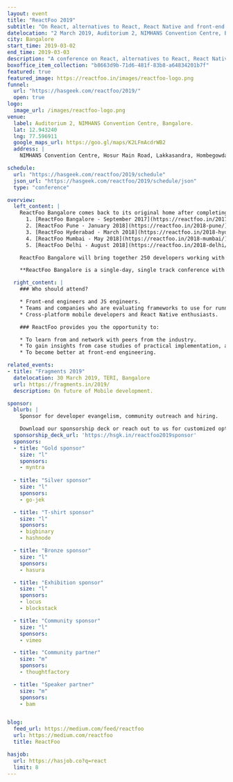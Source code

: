 ```yaml
---
layout: event
title: "ReactFoo 2019"
subtitle: "On React, alternatives to React, React Native and front-end engineering."
datelocation: "2 March 2019, Auditorium 2, NIMHANS Convention Centre, Bangalore"
city: Bangalore
start_time: 2019-03-02
end_time: 2019-03-03
description: "A conference on React, alternatives to React, React Native and front-end engineering."
boxoffice_item_collection: "b8663d9b-71d6-481f-83b8-a64834201b7f"
featured: true
featured_image: https://reactfoo.in/images/reactfoo-logo.png
funnel:
  url: "https://hasgeek.com/reactfoo/2019/"
  open: true
logo:
  image_url: /images/reactfoo-logo.png
venue:
  label: Auditorium 2, NIMHANS Convention Centre, Bangalore.
  lat: 12.943240
  lng: 77.596911
  google_maps_url: https://goo.gl/maps/K2LFmAcdrWB2
  address: |
    NIMHANS Convention Centre, Hosur Main Road, Lakkasandra, Hombegowda Nagar, Bengaluru, Karnataka 560029.

schedule:
  url: "https://hasgeek.com/reactfoo/2019/schedule"
  json_url: "https://hasgeek.com/reactfoo/2019/schedule/json"
  type: "conference"

overview:
  left_content: |
    ReactFoo Bangalore comes back to its original home after completing five successful editions, India-wide:
      1. [ReactFoo Bangalore - September 2017](https://reactfoo.in/2017/)
      2. [ReactFoo Pune - January 2018](https://reactfoo.in/2018-pune/)
      3. [ReactFoo Hyderabad - March 2018](https://reactfoo.in/2018-hyderabad/)
      4. [ReactFoo Mumbai - May 2018](https://reactfoo.in/2018-mumbai/)
      5. [ReactFoo Delhi - August 2018](https://reactfoo.in/2018-delhi/)

    ReactFoo Bangalore will bring together 250 developers working with React, and who are invested in building a space for conversations around experiences using React in production.

    **ReactFoo Bangalore is a single-day, single track conference with talks, office hours, and Birds of Feather (BoF) sessions. Workshops will be held on 1 and 3 March, before and after the event.**

  right_content: |
    ### Who should attend?

    * Front-end engineers and JS engineers.
    * Teams and companies who are evaluating frameworks to use for running applications in production
    * Cross-platform mobile developers and React Native enthusiasts.

    ### ReactFoo provides you the opportunity to:

    * To learn from and network with peers from the industry.
    * To gain insights from case studies of practical implementation, and evaluate ReactJS and React Native for your work.
    * To become better at front-end engineering.

related_events:
- title: "Fragments 2019"
  datelocation: 30 March 2019, TERI, Bangalore
  url: https://fragments.in/2019/
  description: On future of Mobile development.

sponsor:
  blurb: |
    Sponsor for developer evangelism, community outreach and hiring.

    Download our sponsorship deck or reach out to us for customized options at [info@hasgeek.com](mailto:info@hasgeek.com)
  sponsorship_deck_url: 'https://hsgk.in/reactfoo2019sponsor'
  sponsors:
  - title: "Gold sponsor"
    size: "l"
    sponsors:
    - myntra
    
  - title: "Silver sponsor"
    size: "l"
    sponsors:
    - go-jek

  - title: "T-shirt sponsor"
    size: "l"
    sponsors:
    - bigbinary
    - hashnode

  - title: "Bronze sponsor"
    size: "l"
    sponsors:
    - hasura

  - title: "Exhibition sponsor"
    size: "l"
    sponsors:
    - locus
    - blockstack

  - title: "Community sponsor"
    size: "l"
    sponsors:
    - vimeo

  - title: "Community partner"
    size: "m"
    sponsors:
    - thoughtfactory

  - title: "Speaker partner"
    size: "m"
    sponsors:
    - bam


blog:
  feed_url: https://medium.com/feed/reactfoo
  url: https://medium.com/reactfoo
  title: ReactFoo

hasjob:
  url: https://hasjob.co?q=react
  limit: 8
---
```

